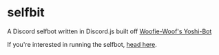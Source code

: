 # selfbit
A Discord selfbot written in Discord.js built off [Woofie-Woof's Yoshi-Bot](https://github.com/Woofie-Woof/Yoshi-Bot)


If you're interested in running the selfbot, [head here](https://github.com/Ahe4d/selfbit/wiki/Getting-Started).
